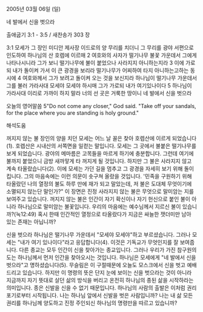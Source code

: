 2005년 03월 06일 (일)

네 발에서 신을 벗으라



출애굽기 3:1 - 3:5 / 새찬송가 303 장


3:1 모세가 그 장인 미디안 제사장 이드로의 양 무리를 치더니 그 무리를 광야 서편으로 인도하여 하나님의 산 호렙에 이르매 2 여호와의 사자가 떨기나무 불꽃 가운데서 그에게 나타나시니라 그가 보니 떨기나무에 불이 붙었으나 사라지지 아니하는지라 3 이에 가로되 내가 돌이켜 가서 이 큰 광경을 보리라 떨기나무가 어찌하여 타지 아니하는고하는 동시에 4 여호와께서 그가 보려고 돌이켜 오는 것을 보신지라 하나님이 떨기나무 가운데서 그를 불러 가라사대 모세야 모세야 하시매 그가 가로되 내가 여기있나이다 5 하나님이 가라사대 이리로 가까이 하지 말라 너의 선 곳은 거룩한 땅이니 네 발에서 신을 벗으라

오늘의 영어말씀
5"Do not come any closer," God said.  "Take off your sandals, for the place where you are standing is holy ground."

해석도움





꺼지지 않는 불
장인의 양을 치던 모세는 어느 날 꼴은 찾아 호렙산에 이르게 되었습니다(1).  호렙산은 시내산의 서쪽면을 일컫는 말입니다.  모세는 그 곳에서 불붙은 떨기나무를 보게 되었습니다.  광야의 메마름은 고목들을 마르게 하기에 충분합니다.  그런데 여기에 불까지 붙었으니 금방 새까맣게 타 꺼지게 될 것입니다.  하지만 그 불은 사라지지 않고 계속 타올랐습니다(2).  이에 모세는 가던 길을 멈추고 그 광경을 자세히 보기 위해 돌이킵니다.  그의 마음속에는 이런 의문이 솟구쳐 올랐을 것입니다.  '민족을 구원하기 위해 타올랐던 나의 열정의 불도 하루 만에 재가 되고 말았는데, 저 불은 도대체 무엇이기에 소멸되지 않는단 말인가?" 이 장면은 진정 사라지지 않는 불은 무엇으로 말미암는 지를 보여주고 있습니다.  꺼지지 않는 불은 인간이 자기 확신이나 자기 헌신으로 붙인 불이 아니라 하나님으로 말미암는 불꽃입니다.  우리의 마음에는 예수님께서 지르신 불이 있습니까?(눅12:49) 혹시 한때 인간적인 열정으로 타올랐다가 지금은 싸늘한 잿더미만 남아 있는 존재는 아닙니까?

신을 벗으라
하나님은 떨기나무 가운데서 "모세야 모세야"하고 부르셨습니다.  그러나 모세는 "내가 여기 있나이다"라고 응답합니다(4).  이것은 기독교가 무엇인지를 잘 보여줍니다.  다른 종교는 모두 인간이 신을 찾아가는 종교입니다.  그러나 우리가 가진 참구원의 도는 하나님께서 먼저 인간을 찾아오시는 것입니다.  하나님은 모세에게 "네 발에서 신을 벗으라"고 명하셨습니다(5).  무슬림은 이 구절때문에 오늘도 모스크에서 신을 벗고 예배드리고 있습니다.  하지만 이 명령의 뜻은 단지 눈에 보이는 신을 벗으라는 것이 아니라 지금까지 자기 뜻대로 살던 삶의 방식을 버리고 온전히 하나님의 종된 삶을 시작하라는 의미입니다.  종은 신발을 신을 수 없기 때문입니다.  하나님의 사람의 출발은 이처럼 권리포기로부터 시작됩니다.  나는 하나님 앞에서 신발을 벗은 사람입니까?  나는 내 삶 모든 권리를 하나님께 양도하고 진정 주인되신 하나님의 명령만을 따르고 있습니까?